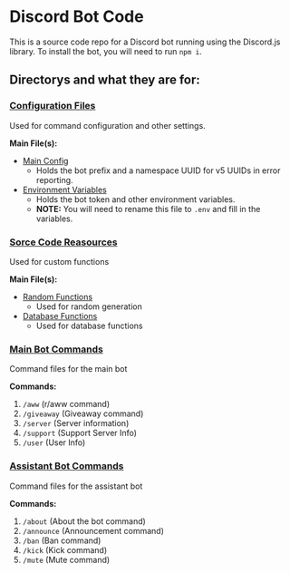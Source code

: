 # Discord Bot Code

This is a source code repo for a Discord bot running using the Discord.js library. To install the bot, you will need to run `npm i`.

## Directorys and what they are for:
### [Configuration Files](./config-files/)
Used for command configuration and other settings.

**Main File(s):**
- [Main Config](config-files/config.json)
    - Holds the bot prefix and a namespace UUID for v5 UUIDs in error reporting.
- [Environment Variables](.env.example)
    - Holds the bot token and other environment variables.
    - **NOTE:** You will need to rename this file to `.env` and fill in the variables.

### [Sorce Code Reasources](./src/)
Used for custom functions

**Main File(s):**
- [Random Functions](./src/randomGenerators.js)
    - Used for random generation
- [Database Functions](./src/database.js)
    - Used for database functions

### [Main Bot Commands](./commands/)
Command files for the main bot

**Commands:**
1) `/aww` (r/aww command)
2) `/giveaway` (Giveaway command)
3) `/server` (Server information)
4) `/support` (Support Server Info)
5) `/user` (User Info)

### [Assistant Bot Commands](./assistant_commands/)
Command files for the assistant bot

**Commands:**
1) `/about` (About the bot command)
2) `/announce` (Announcement command)
3) `/ban` (Ban command)
4) `/kick` (Kick command)
5) `/mute` (Mute command)